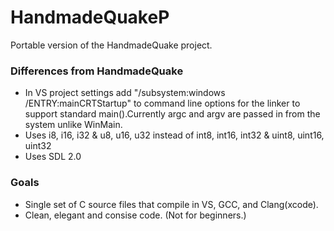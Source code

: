 # HandmadeQuakeP
Portable version of the HandmadeQuake project.

### Differences from HandmadeQuake
* In VS project settings add "/subsystem:windows /ENTRY:mainCRTStartup" to command line options for the linker to support standard main().Currently argc and argv are passed in from the system unlike WinMain.
* Uses i8, i16, i32 & u8, u16, u32 instead of int8, int16, int32 & uint8, uint16, uint32
* Uses SDL 2.0

### Goals
* Single set of C source files that compile in VS, GCC, and Clang(xcode).
* Clean, elegant and consise code. (Not for beginners.)
